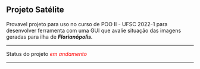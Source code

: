 ## Projeto Satélite 
Provavel projeto para uso no curso de POO II  - UFSC 2022-1 para desenvolver ferramenta com uma GUI que avalie situação das imagens geradas para ilha de ***Florianópolis.***
* * *
Status do projeto <font color= red>*em andamento*</font> 
* * *

